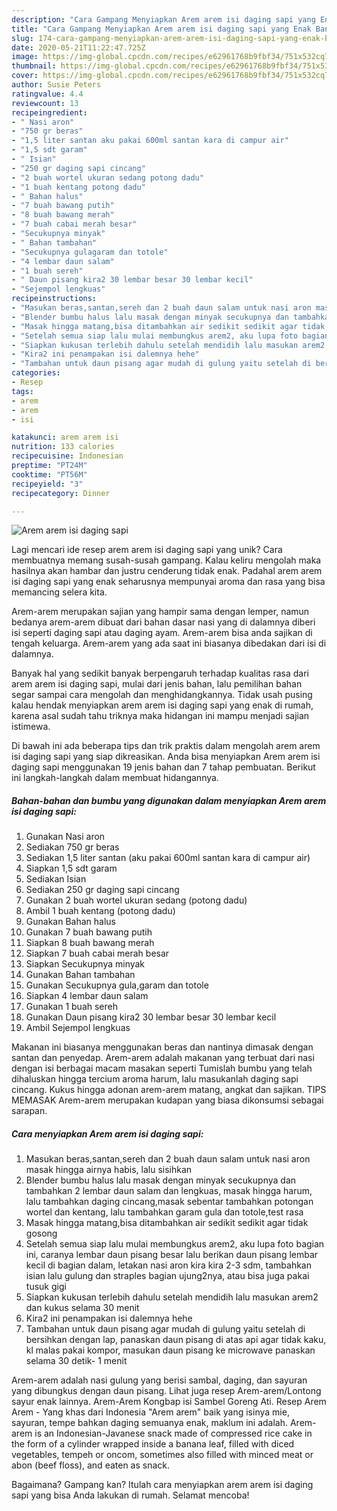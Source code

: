 ```yaml
---
description: "Cara Gampang Menyiapkan Arem arem isi daging sapi yang Enak Banget"
title: "Cara Gampang Menyiapkan Arem arem isi daging sapi yang Enak Banget"
slug: 174-cara-gampang-menyiapkan-arem-arem-isi-daging-sapi-yang-enak-banget
date: 2020-05-21T11:22:47.725Z
image: https://img-global.cpcdn.com/recipes/e62961768b9fbf34/751x532cq70/arem-arem-isi-daging-sapi-foto-resep-utama.jpg
thumbnail: https://img-global.cpcdn.com/recipes/e62961768b9fbf34/751x532cq70/arem-arem-isi-daging-sapi-foto-resep-utama.jpg
cover: https://img-global.cpcdn.com/recipes/e62961768b9fbf34/751x532cq70/arem-arem-isi-daging-sapi-foto-resep-utama.jpg
author: Susie Peters
ratingvalue: 4.4
reviewcount: 13
recipeingredient:
- " Nasi aron"
- "750 gr beras"
- "1,5 liter santan aku pakai 600ml santan kara di campur air"
- "1,5 sdt garam"
- " Isian"
- "250 gr daging sapi cincang"
- "2 buah wortel ukuran sedang potong dadu"
- "1 buah kentang potong dadu"
- " Bahan halus"
- "7 buah bawang putih"
- "8 buah bawang merah"
- "7 buah cabai merah besar"
- "Secukupnya minyak"
- " Bahan tambahan"
- "Secukupnya gulagaram dan totole"
- "4 lembar daun salam"
- "1 buah sereh"
- " Daun pisang kira2 30 lembar besar 30 lembar kecil"
- "Sejempol lengkuas"
recipeinstructions:
- "Masukan beras,santan,sereh dan 2 buah daun salam untuk nasi aron masak hingga airnya habis, lalu sisihkan"
- "Blender bumbu halus lalu masak dengan minyak secukupnya dan tambahkan 2 lembar daun salam dan lengkuas, masak hingga harum, lalu tambahkan daging cincang,masak sebentar tambahkan potongan wortel dan kentang, lalu tambahkan garam gula dan totole,test rasa"
- "Masak hingga matang,bisa ditambahkan air sedikit sedikit agar tidak gosong"
- "Setelah semua siap lalu mulai membungkus arem2, aku lupa foto bagian ini, caranya lembar daun pisang besar lalu berikan daun pisang lembar kecil di bagian dalam, letakan nasi aron kira kira 2-3 sdm, tambahkan isian lalu gulung dan straples bagian ujung2nya, atau bisa juga pakai tusuk gigi"
- "Siapkan kukusan terlebih dahulu setelah mendidih lalu masukan arem2 dan kukus selama 30 menit"
- "Kira2 ini penampakan isi dalemnya hehe"
- "Tambahan untuk daun pisang agar mudah di gulung yaitu setelah di bersihkan dengan lap, panaskan daun pisang di atas api agar tidak kaku, kl malas pakai kompor, masukan daun pisang ke microwave panaskan selama 30 detik- 1 menit"
categories:
- Resep
tags:
- arem
- arem
- isi

katakunci: arem arem isi 
nutrition: 133 calories
recipecuisine: Indonesian
preptime: "PT24M"
cooktime: "PT56M"
recipeyield: "3"
recipecategory: Dinner

---
```



![Arem arem isi daging sapi](https://img-global.cpcdn.com/recipes/e62961768b9fbf34/751x532cq70/arem-arem-isi-daging-sapi-foto-resep-utama.jpg)

Lagi mencari ide resep arem arem isi daging sapi yang unik? Cara membuatnya memang susah-susah gampang. Kalau keliru mengolah maka hasilnya akan hambar dan justru cenderung tidak enak. Padahal arem arem isi daging sapi yang enak seharusnya mempunyai aroma dan rasa yang bisa memancing selera kita.

Arem-arem merupakan sajian yang hampir sama dengan lemper, namun bedanya arem-arem dibuat dari bahan dasar nasi yang di dalamnya diberi isi seperti daging sapi atau daging ayam. Arem-arem bisa anda sajikan di tengah keluarga. Arem-arem yang ada saat ini biasanya dibedakan dari isi di dalamnya.

Banyak hal yang sedikit banyak berpengaruh terhadap kualitas rasa dari arem arem isi daging sapi, mulai dari jenis bahan, lalu pemilihan bahan segar sampai cara mengolah dan menghidangkannya. Tidak usah pusing kalau hendak menyiapkan arem arem isi daging sapi yang enak di rumah, karena asal sudah tahu triknya maka hidangan ini mampu menjadi sajian istimewa.


Di bawah ini ada beberapa tips dan trik praktis dalam mengolah arem arem isi daging sapi yang siap dikreasikan. Anda bisa menyiapkan Arem arem isi daging sapi menggunakan 19 jenis bahan dan 7 tahap pembuatan. Berikut ini langkah-langkah dalam membuat hidangannya.

<!--inarticleads1-->

##### Bahan-bahan dan bumbu yang digunakan dalam menyiapkan Arem arem isi daging sapi:

1. Gunakan  Nasi aron
1. Sediakan 750 gr beras
1. Sediakan 1,5 liter santan (aku pakai 600ml santan kara di campur air)
1. Siapkan 1,5 sdt garam
1. Sediakan  Isian
1. Sediakan 250 gr daging sapi cincang
1. Gunakan 2 buah wortel ukuran sedang (potong dadu)
1. Ambil 1 buah kentang (potong dadu)
1. Gunakan  Bahan halus
1. Gunakan 7 buah bawang putih
1. Siapkan 8 buah bawang merah
1. Siapkan 7 buah cabai merah besar
1. Siapkan Secukupnya minyak
1. Gunakan  Bahan tambahan
1. Gunakan Secukupnya gula,garam dan totole
1. Siapkan 4 lembar daun salam
1. Gunakan 1 buah sereh
1. Gunakan  Daun pisang kira2 30 lembar besar 30 lembar kecil
1. Ambil Sejempol lengkuas


Makanan ini biasanya menggunakan beras dan nantinya dimasak dengan santan dan penyedap. Arem-arem adalah makanan yang terbuat dari nasi dengan isi berbagai macam masakan seperti Tumislah bumbu yang telah dihaluskan hingga tercium aroma harum, lalu masukanlah daging sapi cincang. Kukus hingga adonan arem-arem matang, angkat dan sajikan. TIPS MEMASAK  Arem-arem merupakan kudapan yang biasa dikonsumsi sebagai sarapan. 

<!--inarticleads2-->

##### Cara menyiapkan Arem arem isi daging sapi:

1. Masukan beras,santan,sereh dan 2 buah daun salam untuk nasi aron masak hingga airnya habis, lalu sisihkan
1. Blender bumbu halus lalu masak dengan minyak secukupnya dan tambahkan 2 lembar daun salam dan lengkuas, masak hingga harum, lalu tambahkan daging cincang,masak sebentar tambahkan potongan wortel dan kentang, lalu tambahkan garam gula dan totole,test rasa
1. Masak hingga matang,bisa ditambahkan air sedikit sedikit agar tidak gosong
1. Setelah semua siap lalu mulai membungkus arem2, aku lupa foto bagian ini, caranya lembar daun pisang besar lalu berikan daun pisang lembar kecil di bagian dalam, letakan nasi aron kira kira 2-3 sdm, tambahkan isian lalu gulung dan straples bagian ujung2nya, atau bisa juga pakai tusuk gigi
1. Siapkan kukusan terlebih dahulu setelah mendidih lalu masukan arem2 dan kukus selama 30 menit
1. Kira2 ini penampakan isi dalemnya hehe
1. Tambahan untuk daun pisang agar mudah di gulung yaitu setelah di bersihkan dengan lap, panaskan daun pisang di atas api agar tidak kaku, kl malas pakai kompor, masukan daun pisang ke microwave panaskan selama 30 detik- 1 menit


Arem-arem adalah nasi gulung yang berisi sambal, daging, dan sayuran yang dibungkus dengan daun pisang. Lihat juga resep Arem-arem/Lontong sayur enak lainnya. Arem-Arem Kongbap isi Sambel Goreng Ati. Resep Arem Arem - Yang khas dari Indonesia &#34;Arem arem&#34; baik yang isinya mie, sayuran, tempe bahkan daging semuanya enak, maklum ini adalah. Arem-arem is an Indonesian-Javanese snack made of compressed rice cake in the form of a cylinder wrapped inside a banana leaf, filled with diced vegetables, tempeh or oncom, sometimes also filled with minced meat or abon (beef floss), and eaten as snack. 

Bagaimana? Gampang kan? Itulah cara menyiapkan arem arem isi daging sapi yang bisa Anda lakukan di rumah. Selamat mencoba!
